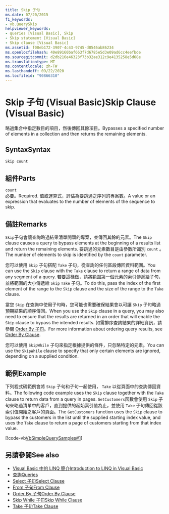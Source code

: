 ```yaml
---
title: Skip 子句
ms.date: 07/20/2015
f1_keywords:
- vb.QuerySkip
helpviewer_keywords:
- queries [Visual Basic], Skip
- Skip statement [Visual Basic]
- Skip clause [Visual Basic]
ms.assetid: f00eb172-3907-4c43-9745-d8546ab86234
ms.openlocfilehash: 40e89160baf663f7d6785e5d3e09ad6cc4eefbde
ms.sourcegitcommit: d2db216e46323f73b32ae312c9e4135258e5d68e
ms.translationtype: MT
ms.contentlocale: zh-TW
ms.lasthandoff: 09/22/2020
ms.locfileid: "90866310"
---
```

# <a name="skip-clause-visual-basic"></a><span data-ttu-id="c05e6-102">Skip 子句 (Visual Basic)</span><span class="sxs-lookup"><span data-stu-id="c05e6-102">Skip Clause (Visual Basic)</span></span>

<span data-ttu-id="c05e6-103">略過集合中指定數目的項目，然後傳回其餘項目。</span><span class="sxs-lookup"><span data-stu-id="c05e6-103">Bypasses a specified number of elements in a collection and then returns the remaining elements.</span></span>  
  
## <a name="syntax"></a><span data-ttu-id="c05e6-104">Syntax</span><span class="sxs-lookup"><span data-stu-id="c05e6-104">Syntax</span></span>  
  
```vb  
Skip count  
```  
  
## <a name="parts"></a><span data-ttu-id="c05e6-105">組件</span><span class="sxs-lookup"><span data-stu-id="c05e6-105">Parts</span></span>  

 `count`  
 <span data-ttu-id="c05e6-106">必要。</span><span class="sxs-lookup"><span data-stu-id="c05e6-106">Required.</span></span> <span data-ttu-id="c05e6-107">值或運算式，評估為要跳過之序列的專案數。</span><span class="sxs-lookup"><span data-stu-id="c05e6-107">A value or an expression that evaluates to the number of elements of the sequence to skip.</span></span>  
  
## <a name="remarks"></a><span data-ttu-id="c05e6-108">備註</span><span class="sxs-lookup"><span data-stu-id="c05e6-108">Remarks</span></span>  

 <span data-ttu-id="c05e6-109">`Skip`子句會讓查詢略過結果清單開頭的專案，並傳回其餘的元素。</span><span class="sxs-lookup"><span data-stu-id="c05e6-109">The `Skip` clause causes a query to bypass elements at the beginning of a results list and return the remaining elements.</span></span> <span data-ttu-id="c05e6-110">要跳過的元素數目是由參數所識別 `count` 。</span><span class="sxs-lookup"><span data-stu-id="c05e6-110">The number of elements to skip is identified by the `count` parameter.</span></span>  
  
 <span data-ttu-id="c05e6-111">您可以使用 `Skip` 子句搭配 `Take` 子句，從查詢的任何區段傳回資料範圍。</span><span class="sxs-lookup"><span data-stu-id="c05e6-111">You can use the `Skip` clause with the `Take` clause to return a range of data from any segment of a query.</span></span> <span data-ttu-id="c05e6-112">若要這樣做，請將範圍第一個元素的索引傳遞給子句，並將範圍的大小傳遞給 `Skip` `Take` 子句。</span><span class="sxs-lookup"><span data-stu-id="c05e6-112">To do this, pass the index of the first element of the range to the `Skip` clause and the size of the range to the `Take` clause.</span></span>  
  
 <span data-ttu-id="c05e6-113">當您 `Skip` 在查詢中使用子句時，您可能也需要確保結果會以可讓 `Skip` 子句略過預期結果的順序傳回。</span><span class="sxs-lookup"><span data-stu-id="c05e6-113">When you use the `Skip` clause in a query, you may also need to ensure that the results are returned in an order that will enable the `Skip` clause to bypass the intended results.</span></span> <span data-ttu-id="c05e6-114">如需排序查詢結果的詳細資訊，請參閱 [Order By 子句](order-by-clause.md)。</span><span class="sxs-lookup"><span data-stu-id="c05e6-114">For more information about ordering query results, see [Order By Clause](order-by-clause.md).</span></span>  
  
 <span data-ttu-id="c05e6-115">您可以使用 `SkipWhile` 子句來指定根據提供的條件，只忽略特定的元素。</span><span class="sxs-lookup"><span data-stu-id="c05e6-115">You can use the `SkipWhile` clause to specify that only certain elements are ignored, depending on a supplied condition.</span></span>  
  
## <a name="example"></a><span data-ttu-id="c05e6-116">範例</span><span class="sxs-lookup"><span data-stu-id="c05e6-116">Example</span></span>  

 <span data-ttu-id="c05e6-117">下列程式碼範例會將 `Skip` 子句和子句一起使用， `Take` 以從頁面中的查詢傳回資料。</span><span class="sxs-lookup"><span data-stu-id="c05e6-117">The following code example uses the `Skip` clause together with the `Take` clause to return data from a query in pages.</span></span> <span data-ttu-id="c05e6-118">`GetCustomers`函數會使用 `Skip` 子句來略過清單中的客戶，直到提供的起始索引值為止，並使用 `Take` 子句傳回從該索引值開始之客戶的頁面。</span><span class="sxs-lookup"><span data-stu-id="c05e6-118">The `GetCustomers` function uses the `Skip` clause to bypass the customers in the list until the supplied starting index value, and uses the `Take` clause to return a page of customers starting from that index value.</span></span>  
  
 [!code-vb[VbSimpleQuerySamples#1](~/samples/snippets/visualbasic/VS_Snippets_VBCSharp/VbSimpleQuerySamples/VB/QuerySamples1.vb#1)]  
  
## <a name="see-also"></a><span data-ttu-id="c05e6-119">另請參閱</span><span class="sxs-lookup"><span data-stu-id="c05e6-119">See also</span></span>

- [<span data-ttu-id="c05e6-120">Visual Basic 中的 LINQ 簡介</span><span class="sxs-lookup"><span data-stu-id="c05e6-120">Introduction to LINQ in Visual Basic</span></span>](../../programming-guide/language-features/linq/introduction-to-linq.md)
- [<span data-ttu-id="c05e6-121">查詢</span><span class="sxs-lookup"><span data-stu-id="c05e6-121">Queries</span></span>](index.md)
- [<span data-ttu-id="c05e6-122">Select 子句</span><span class="sxs-lookup"><span data-stu-id="c05e6-122">Select Clause</span></span>](select-clause.md)
- [<span data-ttu-id="c05e6-123">From 子句</span><span class="sxs-lookup"><span data-stu-id="c05e6-123">From Clause</span></span>](from-clause.md)
- [<span data-ttu-id="c05e6-124">Order By 子句</span><span class="sxs-lookup"><span data-stu-id="c05e6-124">Order By Clause</span></span>](order-by-clause.md)
- [<span data-ttu-id="c05e6-125">Skip While 子句</span><span class="sxs-lookup"><span data-stu-id="c05e6-125">Skip While Clause</span></span>](skip-while-clause.md)
- [<span data-ttu-id="c05e6-126">Take 子句</span><span class="sxs-lookup"><span data-stu-id="c05e6-126">Take Clause</span></span>](take-clause.md)

